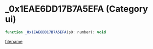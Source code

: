 # _0x1EAE6DD17B7A5EFA (Category ui)

```js
function _0x1EAE6DD17B7A5EFA(p0: number): void
```

[filename](_0x1EAE6DD17B7A5EFA_m.md ':include')